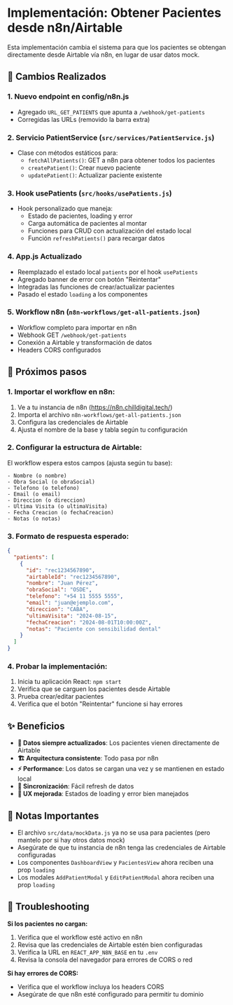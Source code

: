 # Implementación: Obtener Pacientes desde n8n/Airtable

Esta implementación cambia el sistema para que los pacientes se obtengan directamente desde Airtable vía n8n, en lugar de usar datos mock.

## 🚀 Cambios Realizados

### 1. **Nuevo endpoint en config/n8n.js**
- Agregado `URL_GET_PATIENTS` que apunta a `/webhook/get-patients`
- Corregidas las URLs (removido la barra extra)

### 2. **Servicio PatientService** (`src/services/PatientService.js`)
- Clase con métodos estáticos para:
  - `fetchAllPatients()`: GET a n8n para obtener todos los pacientes
  - `createPatient()`: Crear nuevo paciente
  - `updatePatient()`: Actualizar paciente existente

### 3. **Hook usePatients** (`src/hooks/usePatients.js`)
- Hook personalizado que maneja:
  - Estado de pacientes, loading y error
  - Carga automática de pacientes al montar
  - Funciones para CRUD con actualización del estado local
  - Función `refreshPatients()` para recargar datos

### 4. **App.js Actualizado**
- Reemplazado el estado local `patients` por el hook `usePatients`
- Agregado banner de error con botón "Reintentar"
- Integradas las funciones de crear/actualizar pacientes
- Pasado el estado `loading` a los componentes

### 5. **Workflow n8n** (`n8n-workflows/get-all-patients.json`)
- Workflow completo para importar en n8n
- Webhook GET `/webhook/get-patients`
- Conexión a Airtable y transformación de datos
- Headers CORS configurados

## 🔧 Próximos pasos

### 1. **Importar el workflow en n8n:**
1. Ve a tu instancia de n8n (https://n8n.chilldigital.tech/)
2. Importa el archivo `n8n-workflows/get-all-patients.json`
3. Configura las credenciales de Airtable
4. Ajusta el nombre de la base y tabla según tu configuración

### 2. **Configurar la estructura de Airtable:**
El workflow espera estos campos (ajusta según tu base):
```
- Nombre (o nombre)
- Obra Social (o obraSocial)  
- Telefono (o telefono)
- Email (o email)
- Direccion (o direccion)
- Ultima Visita (o ultimaVisita)
- Fecha Creacion (o fechaCreacion)
- Notas (o notas)
```

### 3. **Formato de respuesta esperado:**
```json
{
  "patients": [
    {
      "id": "rec1234567890",
      "airtableId": "rec1234567890", 
      "nombre": "Juan Pérez",
      "obraSocial": "OSDE",
      "telefono": "+54 11 5555 5555",
      "email": "juan@ejemplo.com",
      "direccion": "CABA",
      "ultimaVisita": "2024-08-15",
      "fechaCreacion": "2024-08-01T10:00:00Z",
      "notas": "Paciente con sensibilidad dental"
    }
  ]
}
```

### 4. **Probar la implementación:**
1. Inicia tu aplicación React: `npm start`
2. Verifica que se carguen los pacientes desde Airtable
3. Prueba crear/editar pacientes
4. Verifica que el botón "Reintentar" funcione si hay errores

## ✨ Beneficios

- **🔄 Datos siempre actualizados**: Los pacientes vienen directamente de Airtable
- **🏗️ Arquitectura consistente**: Todo pasa por n8n
- **⚡ Performance**: Los datos se cargan una vez y se mantienen en estado local
- **🔄 Sincronización**: Fácil refresh de datos
- **📱 UX mejorada**: Estados de loading y error bien manejados

## 🚨 Notas Importantes

- El archivo `src/data/mockData.js` ya no se usa para pacientes (pero mantelo por si hay otros datos mock)
- Asegúrate de que tu instancia de n8n tenga las credenciales de Airtable configuradas
- Los componentes `DashboardView` y `PacientesView` ahora reciben una prop `loading`
- Los modales `AddPatientModal` y `EditPatientModal` ahora reciben una prop `loading`

## 🐛 Troubleshooting

**Si los pacientes no cargan:**
1. Verifica que el workflow esté activo en n8n
2. Revisa que las credenciales de Airtable estén bien configuradas  
3. Verifica la URL en `REACT_APP_N8N_BASE` en tu `.env`
4. Revisa la consola del navegador para errores de CORS o red

**Si hay errores de CORS:**
- Verifica que el workflow incluya los headers CORS
- Asegúrate de que n8n esté configurado para permitir tu dominio